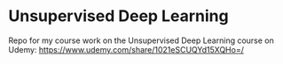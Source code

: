 # Unsupervised Deep Learning
Repo for my course work on the Unsupervised Deep Learning course on Udemy: https://www.udemy.com/share/1021eSCUQYd15XQHo=/

